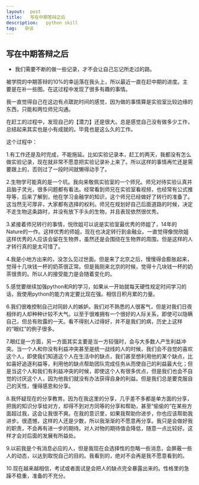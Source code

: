 ```yaml
---
layout:  post      
title:   写在中期答辩之后
description:   python skill          
tag:   杂谈  
---
```


## 写在中期答辩之后

+ 我们需要不断的做一些记录，才不会让自己忘记所走过的路。

被学院的中期答辩的10%的幸运落在我头上，所以最近一直在赶中期的进度。主要是在补一些图。在这过程中发现了很多有趣的事情。

我一直觉得自己在这边有点蹉跎时间的感觉，因为做的事情算是实验室比较边缘的东西，只能和两位师兄沟通。

在赶工的过程中，发现自己的【潜力】还是很大。总是感觉自己没有做多少工作，总结起来其实也是小有成就的。毕竟也是这么久的工作。

这个过程中：

1.有工作还是及时完成，不能拖延。比如实验记录本，赶工的两天，我都没有怎么做实验记录，现在就非常不愿意把实验记录补上来了。所以这样的事情再忙还是需要跟上的，否则过了一段时间就懒得动手了。

2.生物学可能真的是一个坑。我向来敬佩实验室的一个师兄。师兄对待实验认真并且脑子灵光，很多问题都有看法。经常看到师兄在实验室看视频，也经常有公式推导等，后来了解到，他在学习金融学的知识，这个师兄已经做好了转行的准备了。这当然无可厚非，大家都有选择的权利。师兄在规划好自己后面道路的时候，决定不走生物这条路时，并没有放下手头的生物，并且表现依然很优秀。

3.紧接着师兄转行的事情，悦欣姐可以说是实验室最优秀的师姐了，14年的Nature的一作。这样优秀的师姐，现在也决定转行到金融业。一直觉得像悦欣姐这样优秀的人应该会留在生物界，虽然还是会围绕在生物界的周围，但是这样的人才转行真的是太可惜了。

4.我是小地方出来的，没怎么见过世面。但是来了北京之后，慢慢得会膨胀起来，觉得十几块钱一杯的奶茶很正常。但是我刚来北京的时候，觉得十几块钱一杯的奶茶很贵的。所以人的接受能力是会随着变化的。

5.感觉要继续加强python和R的学习，如果从一开始就每天硬性规定时间学习的话，我使用python的能力肯定要比现在强。相信日积月累的力量。

6.我们很难控制自己对同龄人的嫉妒。我们对不熟悉的人很客气，但是对我们日夜相伴的人却种种计较不大气。以至于很难拥有一个很好的人际关系，即使可以隐瞒自己，但总有败露的一天。看不得别人过得好，并不是我们的病，历史上这样的“眼红”的例子很多。

7.眼红是一方面，另一方面其实主要是当一方较强时，会与大多数人产生利益冲突。当一个人和你没有利益冲突甚至是统一战线的人的时候，我们会不自觉的喜欢这个人，即使我们知道这个人在生活中的缺点，我们甚至想利用他的某个缺点，比如喜好追逐利益等，利用他的缺点帮助团队完成任务从而使自己的利益最大化；但是当这个人和我们有利益冲突的时候，即使这个人有很多优点，但是我们也会不自觉的讨厌这个人，因为他我们就没有办法获得自身的利益。但是我们总是要克服自己的天性，懂得感恩和分享。

8.我怀疑现在的分享教育。因为在我这里的分享，几乎差不多都是单方面的分享，把我的知识分享给对方，却得不到对方同等的分享和帮助，甚至“偷偷的”在某些方面超过我，这会让我很不爽。在我的意识里，如果我帮助你进步，你也应该帮助我进步。很遗憾，这样的人还是少数，所以我渐渐的不愿意再分享。我只是会做好我的职责，不会再有进一步的期待。对人对物的期待值会降低，随意一点比较好。这样才会对后面的发展有所益处。

9.以前我是个有消息必应的人，但是我现在会选择性的忽略一些消息，会屏蔽一些人的动态，以达到取悦自己的目的。我看到的，绝对不会再是我不愿意看到的。

10.现在越来越相信，考试或者面试是会把人的缺点完全暴露出来的。性格里的急躁不稳重，准备的不充分。











